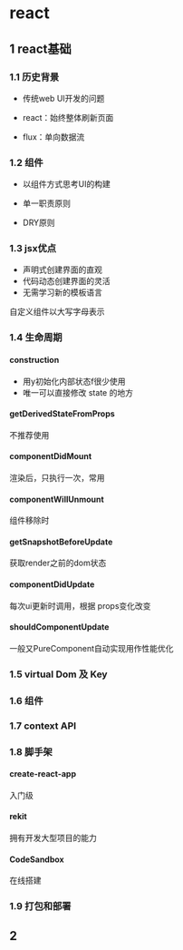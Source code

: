 # react

## 1 react基础

### 1.1 历史背景

- 传统web UI开发的问题	

- react：始终整体刷新页面

- flux：单向数据流
 ### 1.2 组件

- 以组件方式思考UI的构建

- 单一职责原则

- DRY原则
 ### 1.3 jsx优点
 - 声明式创建界面的直观
 - 代码动态创建界面的灵活
 - 无需学习新的模板语言

自定义组件以大写字母表示

### 1.4 生命周期

#### construction

- 用y初始化内部状态f很少使用 
- 唯一可以直接修改 state 的地方

#### getDerivedStateFromProps

不推荐使用

#### componentDidMount

渲染后，只执行一次，常用

#### componentWillUnmount

组件移除时

#### getSnapshotBeforeUpdate

获取render之前的dom状态

#### componentDidUpdate

每次ui更新时调用，根据 props变化改变

#### shouldComponentUpdate

一般又PureComponent自动实现用作性能优化

### 1.5 virtual Dom 及 Key

### 1.6 组件

### 1.7 context API

### 1.8 脚手架

#### create-react-app

入门级

#### rekit

拥有开发大型项目的能力

#### CodeSandbox

在线搭建

### 1.9 打包和部署



## 2 

